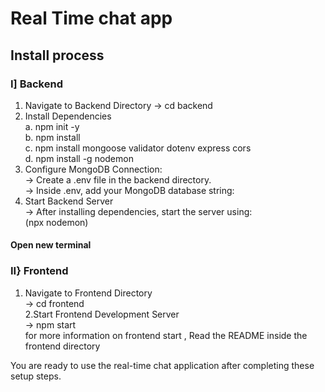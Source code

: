 # Real Time chat app

## Install process
### I] Backend
  1. Navigate to Backend Directory 
     -> cd backend
  2. Install Dependencies  
     a. npm init -y  
     b. npm install  
     c. npm install mongoose validator dotenv express cors  
     d. npm install -g nodemon  
  3. Configure MongoDB Connection:  
     -> Create a .env file in the backend directory.  
     -> Inside .env, add your MongoDB database string:  
  4. Start Backend Server  
     -> After installing dependencies, start the server using:  
        (npx nodemon)  

#### Open new terminal

### II} Frontend
  1. Navigate to Frontend Directory  
     -> cd frontend  
  2.Start Frontend Development Server  
     -> npm start  
     for more information on frontend start , Read the README inside the frontend directory  

You are ready to use the real-time chat application after completing these setup steps.
